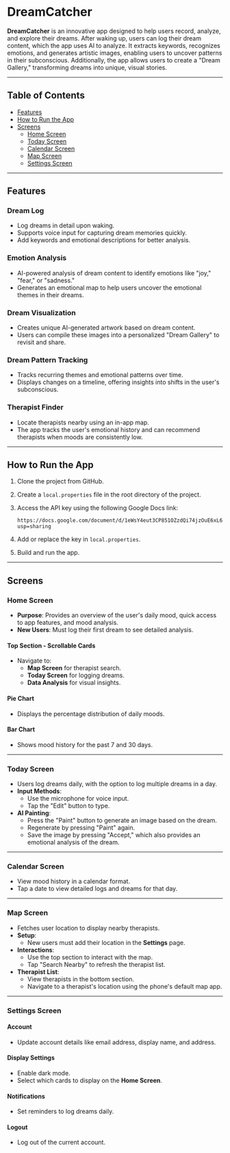 # DreamCatcher
**DreamCatcher** is an innovative app designed to help users record, analyze, and explore their dreams. After waking up, users can log their dream content, which the app uses AI to analyze. It extracts keywords, recognizes emotions, and generates artistic images, enabling users to uncover patterns in their subconscious. Additionally, the app allows users to create a "Dream Gallery," transforming dreams into unique, visual stories.

---

## Table of Contents
- [Features](#features)
- [How to Run the App](#how-to-run-the-app)
- [Screens](#screens)
  - [Home Screen](#home-screen)
  - [Today Screen](#today-screen)
  - [Calendar Screen](#calendar-screen)
  - [Map Screen](#map-screen)
  - [Settings Screen](#settings-screen)

---

## Features

### **Dream Log**
- Log dreams in detail upon waking.
- Supports voice input for capturing dream memories quickly.
- Add keywords and emotional descriptions for better analysis.

### **Emotion Analysis**
- AI-powered analysis of dream content to identify emotions like "joy," "fear," or "sadness."
- Generates an emotional map to help users uncover the emotional themes in their dreams.

### **Dream Visualization**
- Creates unique AI-generated artwork based on dream content.
- Users can compile these images into a personalized "Dream Gallery" to revisit and share.

### **Dream Pattern Tracking**
- Tracks recurring themes and emotional patterns over time.
- Displays changes on a timeline, offering insights into shifts in the user's subconscious.

### **Therapist Finder**
- Locate therapists nearby using an in-app map.
- The app tracks the user's emotional history and can recommend therapists when moods are consistently low.

---

## How to Run the App
1. Clone the project from GitHub.
2. Create a `local.properties` file in the root directory of the project.
3. Access the API key using the following Google Docs link:

   ```
   https://docs.google.com/document/d/1eWsY4eut3CP851OZzdQi74jzOuE6xL6oQjNdXPr9OgY/edit?usp=sharing
   ```

4. Add or replace the key in `local.properties`.
5. Build and run the app.

---

## Screens

### **Home Screen**
- **Purpose**: Provides an overview of the user's daily mood, quick access to app features, and mood analysis.
- **New Users**: Must log their first dream to see detailed analysis.

#### **Top Section - Scrollable Cards**
- Navigate to:
  - **Map Screen** for therapist search.
  - **Today Screen** for logging dreams.
  - **Data Analysis** for visual insights.

#### **Pie Chart**
- Displays the percentage distribution of daily moods.

#### **Bar Chart**
- Shows mood history for the past 7 and 30 days.

---

### **Today Screen**
- Users log dreams daily, with the option to log multiple dreams in a day.
- **Input Methods**:
  - Use the microphone for voice input.
  - Tap the "Edit" button to type.
- **AI Painting**:
  - Press the "Paint" button to generate an image based on the dream.
  - Regenerate by pressing "Paint" again.
  - Save the image by pressing "Accept," which also provides an emotional analysis of the dream.

---

### **Calendar Screen**
- View mood history in a calendar format.
- Tap a date to view detailed logs and dreams for that day.

---

### **Map Screen**
- Fetches user location to display nearby therapists.
- **Setup**:
  - New users must add their location in the **Settings** page.
- **Interactions**:
  - Use the top section to interact with the map.
  - Tap "Search Nearby" to refresh the therapist list.
- **Therapist List**:
  - View therapists in the bottom section.
  - Navigate to a therapist's location using the phone's default map app.

---

### **Settings Screen**

#### **Account**
- Update account details like email address, display name, and address.

#### **Display Settings**
- Enable dark mode.
- Select which cards to display on the **Home Screen**.

#### **Notifications**
- Set reminders to log dreams daily.

#### **Logout**
- Log out of the current account.
